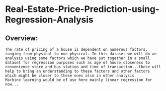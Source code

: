 # Real-Estate-Price-Prediction-using-Regression-Analysis
## Overview: 
    The rate of pricing of a house is dependent on numerous factors, ranging from physical to non physical. In this dataset we will do an analysis using some factors which we have put together in a small dataset for regression purposes such as age of house,closeness to convenience store and bus station and time of transaction...these will help to bring an understanding to these factors and other factors which might be closer to these ones also in other analysis
    Machine learning would be of use here mainly linear regression for now...
